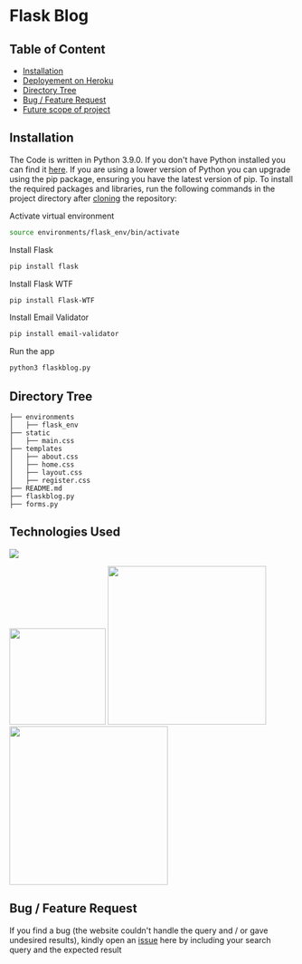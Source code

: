 # Flask Blog 

## Table of Content
  <!-- * [Demo](#demo)
  * [Overview](#overview)
  * [Motivation](#motivation) -->
  * [Installation](#installation)
  * [Deployement on Heroku](#deployement-on-heroku)
  * [Directory Tree](#directory-tree)
  * [Bug / Feature Request](#bug---feature-request)
  * [Future scope of project](#future-scope)


<!-- ## Demo
Link: [https://flight-price-prediction-api.herokuapp.com/](https://flight-price-prediction-api.herokuapp.com/)

[![](https://i.imgur.com/R1g2wvC.png)](https://flight-price-prediction-api.herokuapp.com/)

[![](https://i.imgur.com/p0aeL6c.png)](https://flight-price-prediction-api.herokuapp.com/)

## Overview
This is a Flask web app to create social blog posts.

## Motivation
What to do when you are at home due to this pandemic situation? I started to learn Machine Learning model to get most out of it. I came to know mathematics behind all supervised models. Finally it is important to work on application (real world application) to actually make a difference. -->

## Installation
The Code is written in Python 3.9.0. If you don't have Python installed you can find it [here](https://www.python.org/downloads/). If you are using a lower version of Python you can upgrade using the pip package, ensuring you have the latest version of pip. To install the required packages and libraries, run the following commands in the project directory after [cloning](https://www.howtogeek.com/451360/how-to-clone-a-github-repository/) the repository:

Activate virtual environment
```bash
source environments/flask_env/bin/activate
```

Install Flask
```bash
pip install flask
```

Install Flask WTF
```bash
pip install Flask-WTF
```

Install Email Validator
```bash
pip install email-validator
```

Run the app
```bash
python3 flaskblog.py
```

<!-- ## Deployement on Heroku
Login or signup in order to create virtual app. You can either connect your github profile or download ctl to manually deploy this project.

[![](https://i.imgur.com/dKmlpqX.png)](https://heroku.com)

Our next step would be to follow the instruction given on [Heroku Documentation](https://devcenter.heroku.com/articles/getting-started-with-python) to deploy a web app. -->

## Directory Tree 
```
├── environments 
│   ├── flask_env
├── static
│   ├── main.css
├── templates
│   ├── about.css
│   ├── home.css
│   ├── layout.css
│   ├── register.css    
├── README.md
├── flaskblog.py
├── forms.py
```

## Technologies Used

![](https://forthebadge.com/images/badges/made-with-python.svg)

[<img target="_blank" src="https://flask.palletsprojects.com/en/1.1.x/_images/flask-logo.png" width=170>](https://flask.palletsprojects.com/en/1.1.x/) [<img target="_blank" src="https://number1.co.za/wp-content/uploads/2017/10/gunicorn_logo-300x85.png" width=280>](https://gunicorn.org) [<img target="_blank" src="https://www.nginx.com/wp-content/uploads/2018/08/NGINX-logo-rgb-large.png" width=280>](https://gunicorn.org)

## Bug / Feature Request

If you find a bug (the website couldn't handle the query and / or gave undesired results), kindly open an [issue](https://github.com/AmirSahil/Flask-blog/issues) here by including your search query and the expected result
